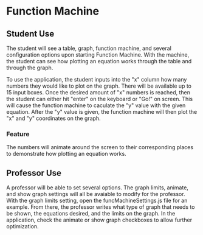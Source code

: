 # Function Machine

## Student Use
The student will see a table, graph, function machine, and several configuration options upon starting Function Machine.  With the machine, the student can see how plotting an equation works through the table and through the graph.

To use the application, the student inputs into the "x" column how many numbers they would like to plot on the graph.  There will be available up to 15 input boxes.  Once the desired amount of "x" numbers is reached, then the student can either hit "enter" on the keyboard or "Go!" on screen.  This will cause the function machine to caculate the "y" value with the given equation.  After the "y" value is given, the function machine will then plot the "x" and "y" coordinates on the graph.

### Feature
The numbers will animate around the screen to their corresponding places to demonstrate how plotting an equation works.

## Professor Use
A professor will be able to set several options.  The graph limits, animate, and show graph settings will all be avaiable to modify for the professor.  With the graph limits setting, open the funcMachineSettings.js file for an example.  From there, the professor writes what type of graph that needs to be shown, the equations desired, and the limits on the graph.  In the application, check the animate or show graph checkboxes to allow further optimization.
